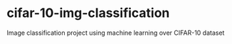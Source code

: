 # cifar-10-img-classification
Image classification project using machine learning over CIFAR-10 dataset
